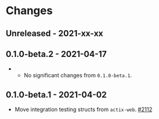 # Changes

## Unreleased - 2021-xx-xx


## 0.1.0-beta.2 - 2021-04-17
* * No significant changes from `0.1.0-beta.1`.


## 0.1.0-beta.1 - 2021-04-02
* Move integration testing structs from `actix-web`. [#2112]

[#2112]: https://github.com/actix/actix-web/pull/2112

